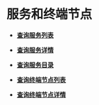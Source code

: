 # 服务和终端节点<a name="zh-cn_topic_0057845604"></a>

-   **[查询服务列表](查询服务列表.md)**  

-   **[查询服务详情](查询服务详情.md)**  

-   **[查询服务目录](查询服务目录.md)**  

-   **[查询终端节点列表](查询终端节点列表.md)**  

-   **[查询终端节点详情](查询终端节点详情.md)**  


